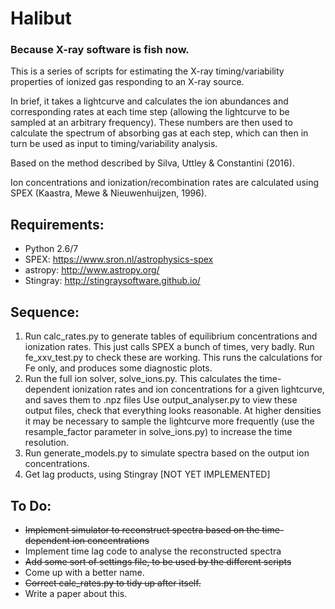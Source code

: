 # Halibut
### Because X-ray software is fish now.

This is a series of scripts for estimating the X-ray timing/variability properties of ionized gas responding to an X-ray source. 

In brief, it takes a lightcurve and calculates the ion abundances and corresponding rates at each time step (allowing the lightcurve to be sampled at an arbitrary frequency). These numbers are then used to calculate the spectrum of absorbing gas at each step, which can then in turn be used as input to timing/variability analysis.

Based on the method described by Silva, Uttley & Constantini (2016).

Ion concentrations and ionization/recombination rates are calculated using SPEX (Kaastra, Mewe & Nieuwenhuijzen, 1996).

## Requirements:
* Python 2.6/7
* SPEX: https://www.sron.nl/astrophysics-spex
* astropy: http://www.astropy.org/
* Stingray: http://stingraysoftware.github.io/

## Sequence:
1. Run calc_rates.py to generate tables of equilibrium concentrations and ionization rates. This just calls SPEX a bunch of times, very badly.
	Run fe_xxv_test.py to check these are working. This runs the calculations for Fe only, and produces some diagnostic plots.
2. Run the full ion solver, solve_ions.py. This calculates the time-dependent ionization rates and ion concentrations for a given lightcurve, and saves them to .npz files
	Use output_analyser.py to view these output files, check that everything looks reasonable. At higher densities it may be necessary to sample the lightcurve more frequently (use the resample_factor parameter in solve_ions.py) to increase the time resolution.
3. Run generate_models.py to simulate spectra based on the output ion concentrations.
4. Get lag products, using Stingray [NOT YET IMPLEMENTED]

## To Do:
* ~~Implement simulator to reconstruct spectra based on the time-dependent ion concentrations~~
* Implement time lag code to analyse the reconstructed spectra
* ~~Add some sort of settings file, to be used by the different scripts~~
* Come up with a better name.
* ~~Correct calc_rates.py to tidy up after itself.~~
* Write a paper about this.

